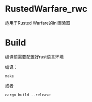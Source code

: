 # RustedWarfare_rwc
适用于Rusted Warfare的ini混淆器
# Build
编译前需要配置好rust语言环境

编译：
```
make
```
或者
```
cargo build --release
```


